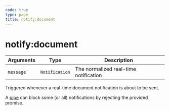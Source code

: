 ```yaml
---
code: true
type: page
title: notify:document
---
```


# notify:document



| Arguments | Type                                                                      | Description                           |
| --------- | ------------------------------------------------------------------------- | ------------------------------------- |
| `message` | <pre><a href=/core/1/api/essentials/notifications/>Notification</a></pre> | The normalized real-time notification |

Triggered whenever a real-time document notification is about to be sent.

A [pipe](/core/1/plugins/guides/pipes/) can block some (or all) notifications by rejecting the provided promise.
